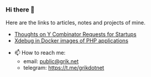 ### Hi there 👋

Here are the links to articles, notes and projects of mine.

* [Thoughts on Y Combinator Requests for Startups](Thoughts%20on%20Y%20Combinator%20Requests%20for%20Startups)
* [Xdebug in Docker images of PHP applications](Xdebug%20in%20Docker%20images%20of%20PHP%20applications)

- 📫 How to reach me: 
	- email: public@grik.net
	- telegram: https://t.me/grikdotnet
